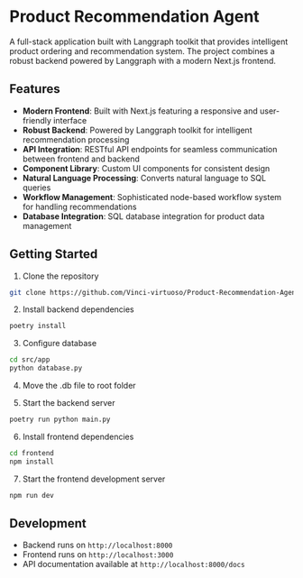 # Product Recommendation Agent

A full-stack application built with Langgraph toolkit that provides intelligent product ordering and recommendation system. The project combines a robust backend powered by Langgraph with a modern Next.js frontend.

## Features

- **Modern Frontend**: Built with Next.js featuring a responsive and user-friendly interface
- **Robust Backend**: Powered by Langgraph toolkit for intelligent recommendation processing
- **API Integration**: RESTful API endpoints for seamless communication between frontend and backend
- **Component Library**: Custom UI components for consistent design
- **Natural Language Processing**: Converts natural language to SQL queries
- **Workflow Management**: Sophisticated node-based workflow system for handling recommendations
- **Database Integration**: SQL database integration for product data management

## Getting Started

1. Clone the repository
```bash
git clone https://github.com/Vinci-virtuoso/Product-Recommendation-Agent.git
```

2. Install backend dependencies
```bash
poetry install
```
3. Configure database
```bash
cd src/app
python database.py
```
4. Move the .db file to root folder

5. Start the backend server
```bash
poetry run python main.py
```
6. Install frontend dependencies
```bash
cd frontend
npm install
```
7. Start the frontend development server
```bash
npm run dev
```

## Development

- Backend runs on `http://localhost:8000`
- Frontend runs on `http://localhost:3000`
- API documentation available at `http://localhost:8000/docs`
